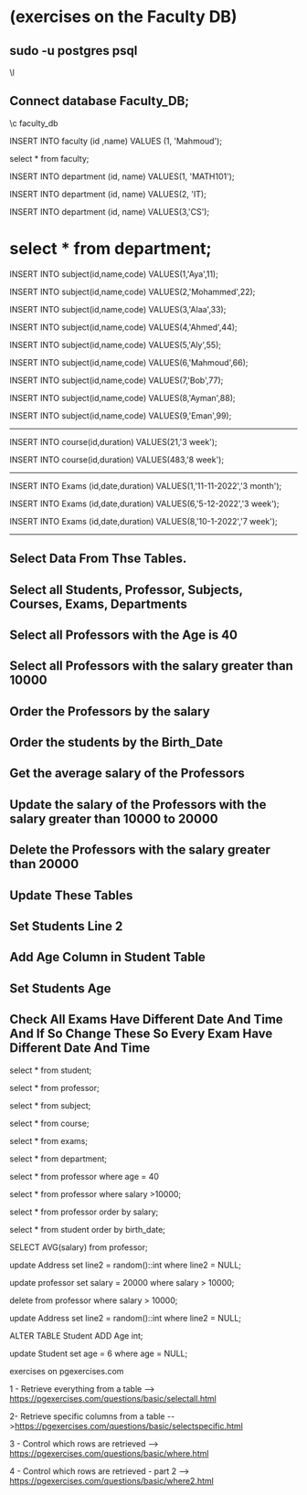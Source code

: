# (exercises on the Faculty DB)


## sudo -u postgres psql

\l


## Connect database Faculty_DB;

\c faculty_db



INSERT INTO faculty (id ,name) VALUES (1, 'Mahmoud');

select * from faculty;



INSERT INTO department (id, name) VALUES(1, 'MATH101');

INSERT INTO department (id, name) VALUES(2, 'IT);

INSERT INTO department (id, name) VALUES(3,'CS');



# select * from department;



INSERT INTO subject(id,name,code) VALUES(1,'Aya',11);

INSERT INTO subject(id,name,code) VALUES(2,'Mohammed',22);

INSERT INTO subject(id,name,code) VALUES(3,'Alaa',33);

INSERT INTO subject(id,name,code) VALUES(4,'Ahmed',44);

INSERT INTO subject(id,name,code) VALUES(5,'Aly',55);

INSERT INTO subject(id,name,code) VALUES(6,'Mahmoud',66);

INSERT INTO subject(id,name,code) VALUES(7,'Bob',77);

INSERT INTO subject(id,name,code) VALUES(8,'Ayman',88);

INSERT INTO subject(id,name,code) VALUES(9,'Eman',99);

---------------------------------

INSERT INTO course(id,duration) VALUES(21,'3 week');

INSERT INTO course(id,duration) VALUES(483,'8 week');

---------------------------------

INSERT INTO Exams (id,date,duration) VALUES(1,'11-11-2022','3 month');

INSERT INTO Exams (id,date,duration) VALUES(6,'5-12-2022','3 week');

INSERT INTO Exams (id,date,duration) VALUES(8,'10-1-2022','7 week');

*************************************************************

##  Select Data From Thse Tables.
##  Select all Students, Professor, Subjects, Courses, Exams, Departments
##  Select all Professors with the Age is 40
##  Select all Professors with the salary greater than 10000
##  Order the Professors by the salary
##  Order the students by the Birth_Date
##  Get the average salary of the Professors
##  Update the salary of the Professors with the salary greater than 10000 to 20000
##  Delete the Professors with the salary greater than 20000
##  Update These Tables
##  Set Students Line 2
##  Add Age Column in Student Table
##  Set Students Age
##  Check All Exams Have Different Date And Time And If So Change These So Every Exam Have Different Date And Time

select * from student;

select * from professor;

select * from subject;

select * from course;

select * from exams;

select * from department;


select * from professor where age = 40

select * from professor where salary >10000;



select * from professor order by salary;



select * from student  order by birth_date;



SELECT AVG(salary) from professor;


update Address set line2 = random()::int where line2 = NULL;

update professor set salary = 20000 where salary > 10000;

delete from professor where salary > 10000;

update Address set line2 = random()::int where line2 = NULL;

ALTER TABLE Student
ADD Age int;

update Student set age = 6 where age = NULL;



exercises on pgexercises.com

1 - Retrieve everything from a table --> https://pgexercises.com/questions/basic/selectall.html


2- Retrieve specific columns from a table -->https://pgexercises.com/questions/basic/selectspecific.html


3 - Control which rows are retrieved --> https://pgexercises.com/questions/basic/where.html


4 - Control which rows are retrieved - part 2 --> https://pgexercises.com/questions/basic/where2.html


